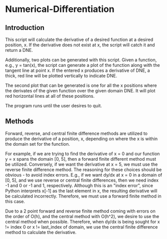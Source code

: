 # Numerical-Differentiation

## Introduction
This script will calculate the derivative of a desired function at a desired position, x. If the derivative does not exist at x, the script will catch it and return a DNE.

Additionally, two plots can be generated with this script. Given a function, e.g., y = tan(x), the script can generate a plot of the function along with the tangent line at point x. If the entered x produces a derivative of DNE, a thick, red line will be plotted vertically to indicate DNE.

The second plot that can be generated is one for all the x positions where the derivates of the given function over the given domain DNE. It will plot red horizontal lines at all of these positions.

The program runs until the user desires to quit. 

## Methods
Forward, reverse, and central finite difference methods are utilized to produce the derivative of a position, x, depending on where the x is within the domain set for the function. 

For example, if we are trying to find the derivative of x = 0 and our function y = x spans the domain [0, 5], then a forward finite different method must be utilized. Conversely, if we want the derivative at x = 5, we must use the reverse finite difference method. The reasoning for these choices should be obvious - to avoid index errors. E.g., if we want dy/dx at x = 0 in a domain of [0, 5], and we use reverse or central finite differences, then we need index -1 and 0 or -1 and 1, respectively. Although this is an "index error", since Python interprets x[-1] as the last element in x, the resulting derivative will be calculated incorrectly. Therefore, we must use a forward finite method in this case.

Due to a 2 point forward and reverse finite method coming with errors on the order of O(h), and the central method with O(h^2), we desire to use the central method when possible. Therefore, when dy/dx is being sought for x != index 0 or x != last_index of domain, we use the central finite difference method to calculate the derivative. 
